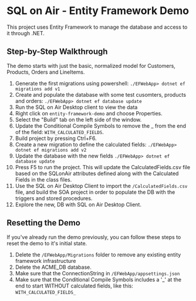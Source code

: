 # SQL on Air - Entity Framework Demo

This project uses Entity Framework to manage the database and access to
it through .NET.

## Step-by-Step Walkthrough

The demo starts with just the basic, normalized model for Customers, Products, Orders and LineItems.

1. Generate the first migrations using powershell: 
   `./EFWebApp> dotnet ef migrations add v1`
2. Create and populate the database with some test cusomters, products and orders: 
   `./EFWebApp> dotnet ef database update`
3. Run the SQL on Air Desktop client to view the data
4. Right click on `entity-framework-demo` and choose Properties.
5. Select the "Build" tab on the left side of the window.
4. Update the Conditional Compile Symbols to remove the _ from the end of the field:
   `WITH_CALCULATED_FIELDS`.  
5. Build project by pressing Ctrl+F6.
5. Create a new migration to define the calculated fields:
   `./EFWebApp> dotnet ef migrations add v2`
6. Update the database with the new fields
   `./EFWebApp> dotnet ef database update`
7. Press F5 to run the project.  This will update the CalculatedFields.csv file based on the 
    SQLonAir attributes defined along with the Calculated Fields in the class files.
7. Use the SQL on Air Desktop Client to import the `/CalculatedFields.csv` file, and build the 
	SOA project in order to populate the DB with the triggers and stored procedures.	
8. Explore the new, DB with SQL on Air Desktop Client.

## Resetting the Demo

If you've already run the demo previously, you can follow these steps to reset the demo to
it's initial state.

1. Delete the `/EFWebApp/Migrations` folder to remove any existing entity framework infrastructure
2. Delete the ACME_DB database.
3. Make sure that the ConnectionString in `/EFWebApp/appsettings.json`
4. Make sure that the Conditional Compile Symbols includes a '_' at the end to start WITHOUT calculated fields, like this:
   `WITH_CALCULATED_FIELDS_`